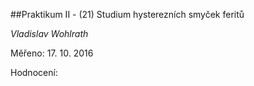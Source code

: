 ##Praktikum II - (21) Studium hysterezních smyček feritů

*Vladislav Wohlrath*

Měřeno: 17. 10. 2016

Hodnocení: 
